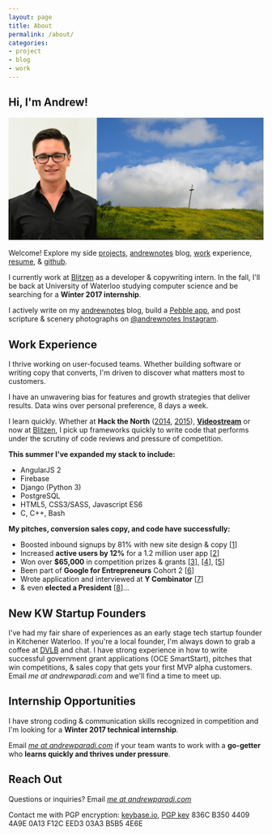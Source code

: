 ```yaml
---
layout: page
title: About
permalink: /about/
categories:
- project
- blog
- work
---
```


Hi, I'm Andrew!
-----

![](/assets/images/about-header.jpg)

Welcome! Explore my side [projects](/projects/), [andrewnotes](/blog/) blog, [work](/work/) experience, [resume](/assets/files/AndrewParadiResume.pdf), &amp; [github](https://github.com/andrewparadi). 

I currently work at [Blitzen](https://blitzen.com) as a developer & copywriting intern. In the fall, I'll be back at University of Waterloo studying computer science and be searching for a **Winter 2017 internship**.

I actively write on my [andrewnotes](/blog/) blog, build a [Pebble app](http://andrewparadi.com/progress-pebble/), and post scripture & scenery photographs on [@andrewnotes Instagram](https://www.instagram.com/andrewnotes/).

Work Experience
-----

I thrive working on user-focused teams. Whether building software or writing copy that converts, I'm driven to discover what matters most to customers.

I have an unwavering bias for features and growth strategies that deliver results. Data wins over personal preference, 8 days a week. 

I learn quickly. Whether at **Hack the North** ([2014](/project/stockslate/), [2015](/project/losocco/)), **[Videostream](/project/videostream/)** or now at [Blitzen](https://blitzen.com), I pick up frameworks quickly to write code that performs under the scrutiny of code reviews and pressure of competition.

**This summer I've expanded my stack to include:**

- AngularJS 2
- Firebase
- Django (Python 3)
- PostgreSQL
- HTML5, CSS3/SASS, Javascript ES6
- C, C++, Bash

**My pitches, conversion sales copy, and code have successfully:**

- Boosted inbound signups by 81% with new site design & copy [[1](https://blitzen.com)] 
- Increased **active users by 12%** for a 1.2 million user app [[2](blog/videostream-how-growth-starts-with-great-customer-support/)]
- Won over **$65,000** in competition prizes &amp; grants [[3](/project/teknically-webplio/)], [[4](/blog/the-389-day-laurier-bba/)], [[5](/blog/the-dream-fades/)]
- Been part of **Google for Entrepreneurs** Cohort 2 [[6](/blog/the-389-day-laurier-bba/)]
- Wrote application and interviewed at **Y Combinator** [[7](/blog/the-dream-fades/)]
- &amp; even **elected a President** [[8](/project/sam-campaign)]...


New KW Startup Founders
-----

I've had my fair share of experiences as an early stage tech startup founder in Kitchener Waterloo. If you're a local founder, I'm always down to grab a coffee at  [DVLB](http://dvlb.ca/) and chat. I have strong experience in how to write successful government grant applications (OCE SmartStart), pitches that win competitions, &amp; sales copy that gets your first MVP alpha customers. Email *me at andrewparadi.com* and we'll find a time to meet up.


Internship Opportunities
-----

I have strong coding &amp; communication skills recognized in competition and I'm looking for a **Winter 2017 technical internship**. 

Email [*me at andrewparadi.com*](mailto:me@andrewparadi.com) if your team wants to work with a **go-getter** who **learns quickly and thrives under pressure**.

Reach Out
-----

Questions or inquiries? Email [*me at andrewparadi.com*](mailto:me@andrewparadi.com)

Contact me with PGP encryption: [keybase.io](https://keybase.io/andrewparadi), [PGP key](/assets/files/AndrewParadiPGP.asc)
836C B350 4409 4A9E 0A13 F12C EED3 03A3 B5B5 4E6E
